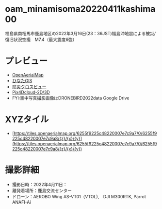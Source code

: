 # oam_minamisoma20220411kashima00
福島県南相馬市鹿島地区の2022年3月16日(23：36JST)福島沖地震による被災/復旧状況空撮　M7.4（最大震度6強）　
# プレビュー
* [OpenAerialMap](https://map.openaerialmap.org/#/140.96582293510437,37.705375233297914,16/user/5b0c9d242b6a08001185f1a7/625601645c48220007e7c9a9?_k=fmtk55)
* [ひなたGIS](https://hgis.pref.miyazaki.lg.jp/hinata/hinata.html#GAM4DkMAsBA8	)
* [防災クロスビュー](https://xview.bosai.go.jp/view/index.html?appid=4fe6f87bd4154d2685ec810d887ddfc6&entry=5)
* [Pix4Dcloud-2D/3D](https://cloud.pix4d.com/dataset/1126626/map?shareToken=e4335f79-e303-4684-af02-e82418390a0a)
* FYI:空中写真撮影画像はDRONEBIRD2022data Google Drive
# XYZタイル
* [https://tiles.openaerialmap.org/6255f9225c48220007e7c9a7/0/6255f9225c48220007e7c9a8/{z}/{x}/{y}](https://tiles.openaerialmap.org/6255f9225c48220007e7c9a7/0/6255f9225c48220007e7c9a8/{z}/{x}/{y})
# 撮影詳細
* 撮影日時：2022年4月11日：
* 離発着場所：鹿島交流センター
* ドローン：AEROBO Wing AS-VT01（VTOL),　DJI M300RTK, Parrot ANAFI-Ai
